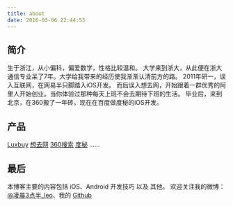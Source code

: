 ```yaml
---
title: about
date: 2016-03-06 22:44:53
---
```

## 简介
生于浙江，从小偏科，偏爱数学，性格比较温和。
大学来到浙大，从此便在浙大通信专业呆了7年。大学给我带来的经历使我渐渐认清前方的路。
2011年研一，误入互联网，在网易半只脚踏入iOS开发。
而后误入想去网，开始跟着一群优秀的阿里人开始创业。当你体验过那种每天上班不会去期待下班的生活。
毕业后，来到北京，在360搬了一年砖，现在在百度做度秘的iOS开发。

## 产品
[Luxbuy](https://itunes.apple.com/cn/app/luxbuy-store-zhi-neng-hua/id544188289?mt=8)
[想去网](https://itunes.apple.com/us/app/xiang-qu-mai-qi-hao-she-ji/id575466337?mt=8)
[360搜索](https://itunes.apple.com/us/app/360sou-suo-xin-wen-zi-xun/id957786873?mt=8)
[度秘](https://itunes.apple.com/us/app/du-mi-bai-du-zhi-neng-mi-shu/id1048368565?mt=8)
……

## 最后
本博客主要的内容包括 iOS、Android 开发技巧 以及 其他。
欢迎关注我的微博：[@凌晨3点半_leo](http://weibo.com/23leo)、我的 [Github](https://github.com/leostc)